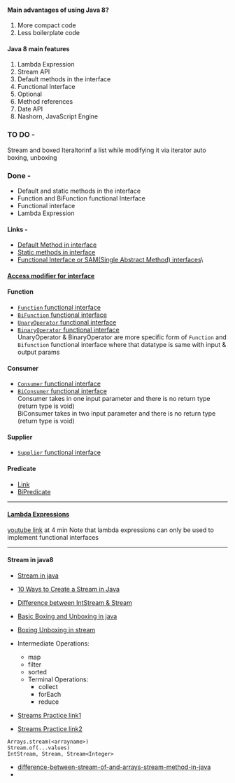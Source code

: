 #### Main advantages of using Java 8?
1. More compact code
2. Less boilerplate code

#### Java 8 main features
1. Lambda Expression
2. Stream API
3. Default methods in the interface 
4. Functional Interface
5. Optional
6. Method references
7. Date API
8. Nashorn, JavaScript Engine


### TO DO - 
Stream and boxed
Iteraltorinf a list while modifying it via iterator
auto boxing, unboxing

### Done -
* Default and static methods in the interface
* Function and BiFunction functional Interface
* Functional interface
*  Lambda Expression

#### Links -
* [Default Method in interface](https://www.geeksforgeeks.org/default-methods-java/)
* [Static methods in interface](https://www.geeksforgeeks.org/static-method-in-interface-in-java/?ref=gcse)
* [Functional Interface or SAM(Single Abstract Method) interfaces](https://www.geeksforgeeks.org/functional-interfaces-java/?ref=gcse)\
#### [Access modifier for interface](https://www.geeksforgeeks.org/access-modifiers-for-classes-or-interfaces-in-java/?ref=rp)

#### Function
* [`Function` functional interface](https://www.geeksforgeeks.org/function-interface-in-java-with-examples/?ref=gcse)
* [`BiFunction` functional interface](https://www.geeksforgeeks.org/java-bifunction-interface-methods-apply-and-addthen/?ref=gcse)
* [`UnaryOperator` functional interface](https://www.geeksforgeeks.org/unaryoperator-interface-in-java/?ref=gcse)
* [`BinaryOperator` functional interface](https://www.geeksforgeeks.org/binaryoperator-interface-in-java/?ref=gcse)\
  UnaryOperator & BinaryOperator are more specific form of `Function` and `Bifunction` functional interface where that datatype is same with input & output params

#### Consumer 
* [`Consumer` functional interface](https://www.geeksforgeeks.org/java-8-consumer-interface-in-java-with-examples/?ref=gcse)
* [`BiConsumer` functional interface](https://www.geeksforgeeks.org/java-8-biconsumer-interface-in-java-with-examples/?ref=gcse)\
   Consumer takes in one input parameter and there is no return type (return type is void)\
   BiConsumer takes in two input parameter and there is no return type (return type is void)

#### Supplier
* [`Supplier` functional interface](https://www.geeksforgeeks.org/supplier-interface-in-java-with-examples/?ref=gcse)

#### Predicate
* [Link](https://www.geeksforgeeks.org/java-8-predicate-with-examples/?ref=gcse)
* [BiPredicate]()

----

#### [Lambda Expressions](https://www.geeksforgeeks.org/lambda-expressions-java-8/?ref=gcse)
[youtube link](https://www.youtube.com/watch?v=oUdENE7ljjw&ab_channel=CodeDecode) at 4 min
Note that lambda expressions can only be used to implement functional interfaces

----

#### Stream in java8
* [Stream in java](https://www.geeksforgeeks.org/stream-in-java/)
* [10 Ways to Create a Stream in Java](https://www.geeksforgeeks.org/10-ways-to-create-a-stream-in-java/?ref=gcse)
* [Difference between IntStream & Stream<Integer>](https://stackoverflow.com/questions/64974871/what-is-the-difference-between-intstream-and-streaminteger#:~:text=on%20this%20post.-,What%20is%20the%20difference%20between%20both%3F,of%20methods%20in%20the%20javadoc.)
* [Basic Boxing and Unboxing in java](https://www.geeksforgeeks.org/autoboxing-unboxing-java/)
* [Boxing Unboxing in stream](https://www.geeksforgeeks.org/intstream-boxed-java/?ref=gcse)

* Intermediate Operations:
    - map
    - filter
    - sorted
   * Terminal Operations:
      - collect
      - forEach
      - reduce
* [Streams Practice link1](https://www.java67.com/2014/04/java-8-stream-examples-and-tutorial.html)
* [Streams Practice link2](https://blog.devgenius.io/15-practical-exercises-help-you-master-java-stream-api-3f9c86b1cf82)
 ```
Arrays.stream(<arrayname>)
Stream.of(...values)
IntStream, Stream, Stream<Integer>
```
* [difference-between-stream-of-and-arrays-stream-method-in-java](https://www.geeksforgeeks.org/difference-between-stream-of-and-arrays-stream-method-in-java/?ref=rp)
* 
